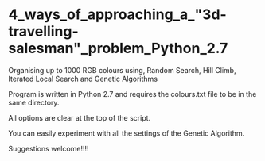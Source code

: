 # 4_ways_of_approaching_a_"3d-travelling-salesman"_problem_Python_2.7


Organising up to 1000 RGB colours using, Random Search, Hill Climb, Iterated Local Search and Genetic Algorithms

Program is written in Python 2.7 and requires the colours.txt file to be in the same directory.

All options are clear at the top of the script.

You can easily experiment with all the settings of the Genetic Algorithm.

Suggestions welcome!!!!
